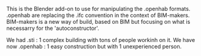 This is the Blender add-on to use for manipulating the .openhab formats.
.openhab are replacing the .ifc convention in the context of BIM-makers.
BIM-makers is a new way of build, based on BIM but focusing on what is necessarry for the 'autoconstructor'.

We had .sti : 1 complex building with tons of people workinh on it.
We have now .openhab : 1 easy construction but with 1 unexperienced person.